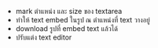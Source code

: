 - mark ตำแหน่ง และ size ของ textarea
- ทำให้ text embed ในรูป ณ ตำแหน่งที่ text วางอยู่
- download รูปที่ embed text แล้วได้
- ปรับแต่ง text editor